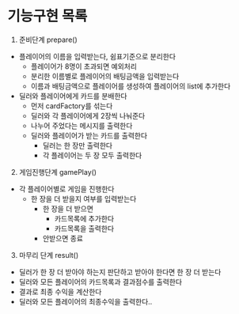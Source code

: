 기능구현 목록
=========

1. 준비단계 prepare()
- 플레이어의 이름을 입력받는다, 쉼표기준으로 분리한다
  - 플레이어가 8명이 초과되면 예외처리
  - 분리한 이름별로 플레이어의 배팅금액을 입력받는다
  - 이름과 배팅금액으로 플레이어를 생성하여 플레이어의 list에 추가한다
- 딜러와 플레이어에게 카드를 분배한다
  - 먼저 cardFactory를 섞는다
  - 딜러와 각 플레이어에게 2장씩 나눠준다
  - 나누어 주었다는 메시지를 출력한다
  - 딜러와 플레이어가 받는 카드를 출력한다
    - 딜러는 한 장만 출력한다
    - 각 플레이어는 두 장 모두 출력한다

2. 게임진행단계 gamePlay()
- 각 플레이어별로 게임을 진행한다
  - 한 장을 더 받을지 여부를 입력받는다
    - 한 장을 더 받으면 
      - 카드목록에 추가한다 
      - 카드목록을 출력한다
    - 안받으면 종료
       
3. 마무리 단계 result()
- 딜러가 한 장 더 받아야 하는지 판단하고 받아야 한다면 한 장 더 받는다
- 딜러와 모든 플레이어의 카드목록과 결과점수를 출력한다
- 결과로 최종 수익을 계산한다
- 딜러와 모든 플레이어의 최종수익을 출력한다..